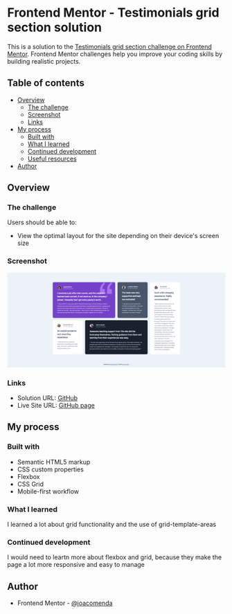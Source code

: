 # Frontend Mentor - Testimonials grid section solution

This is a solution to the [Testimonials grid section challenge on Frontend Mentor](https://www.frontendmentor.io/challenges/testimonials-grid-section-Nnw6J7Un7). Frontend Mentor challenges help you improve your coding skills by building realistic projects. 

## Table of contents

- [Overview](#overview)
  - [The challenge](#the-challenge)
  - [Screenshot](#screenshot)
  - [Links](#links)
- [My process](#my-process)
  - [Built with](#built-with)
  - [What I learned](#what-i-learned)
  - [Continued development](#continued-development)
  - [Useful resources](#useful-resources)
- [Author](#author)

## Overview

### The challenge

Users should be able to:

- View the optimal layout for the site depending on their device's screen size

### Screenshot

![](grid-template.png)

### Links

- Solution URL: [GitHub](https://github.com/joacomenda/testimonials-grid-section-main)
- Live Site URL: [GitHub page](https://joacomenda.github.io/testimonials-grid-section-main/)

## My process

### Built with

- Semantic HTML5 markup
- CSS custom properties
- Flexbox
- CSS Grid
- Mobile-first workflow

### What I learned

I learned a lot about grid functionality and the use of grid-template-areas

### Continued development

I would need to leartn more about flexbox and grid, because they make the page a lot more responsive and easy to manage

## Author

- Frontend Mentor - [@joacomenda](https://www.frontendmentor.io/profile/joacomenda)